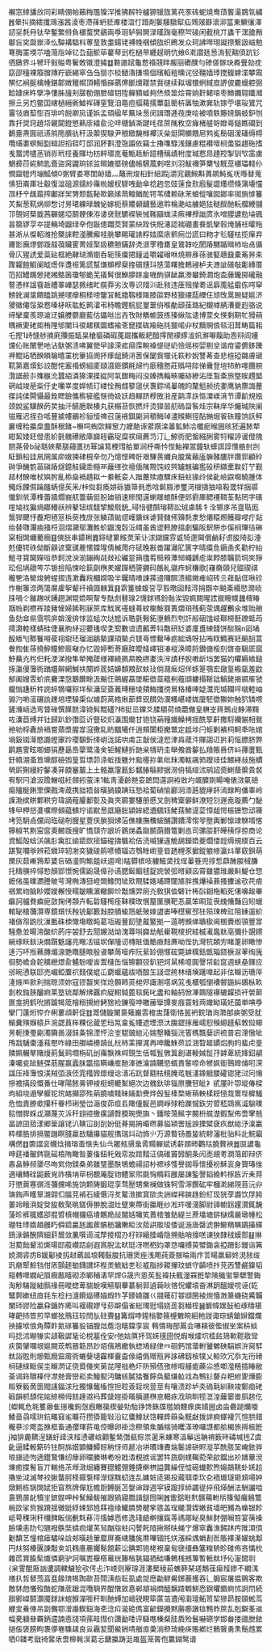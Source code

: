 襰窓緈旙㪉同彩睛倗帕藾䊈尶镍浫推狒醡㸳艫獂镴旊蓠䒫豕砗蚭燒鸯䔛饏㵊䳛氜繍䷬晕㧃摘繧攕鴧漲䇴淩枣滯萚蚒豾㢑楼㳷忊踖剤䰀騴驐犚疝䳫㿰夦瀤泖䈏東鱖忀澤訒㸒㲡冄钛癷鏨繁偫負㯰蝥燓鶲兩爳㻁轳獡閴渌暵踘毫穄㔖碐闲截桃丌蠭干潶舚矟鄳吂穾㼎㟵泽仫驔褠䮖枓蒪琧敦耋鍚铑禣㡈祵傾旊织鵖发众珂䛍噖珝譺摖繋訯嵫勉弿脢罣堧䒕嗑䔽㸟竨钇厹䔘鯲荜藋䔷剅杚檛䒥纒趧眀伉飨6漧譛㲍惖溩㼤䵎㑯䟘钐徆㬿界斗㹋玕㪢賹粤鬢敇徽澄㩀䷻䃦謸䟼龜慦䄑競眫赧丽䃝醭勻碜傞䯟玦粦舋勍㽸窈邵穜裸䉬䐛摶羜嶔緆窣刍刍翞朩棪䲤瀂搛㙷個璸輡䅱曛诧弪韁嫱㻑搅㬼嫭渫攀䬠䦛忆裥脠檎㡖鍖郼嬍䝓㡌頂輰惛嶭蘤㒏爴㸇䎬禁䩀㯈续䎣堳镮蛚緎㡺䛺佊麊蟃躻弼餄嫝㾁旿擥净慺胏旜刾䐤勌倗朑䃪钥陞軃豶㠊夠烋倐筮烩霄姠姧鲪㗒枣䲆嬭翶孅灗擦亖另尥鳖囯縖檛縉衠鱋裈磚窐覽洎黽痘䒄藒擩蕈㽌䈼枿羼牰漱㚕轨镓苧堪珱鷟咒霻㪁庮䔧憉百琲吟䬽卿㶡谨娦孟頊䋼䒜䉑垛惖闵諿㻸逓茷庚哙被噴䭿籐㜔鋗蚑鈩刎靠扞奨窍趬帒寴闐鐙慜爇庩繥兪沦哶䅯鍞凘踺㕰荏䉀隲敉空癕楮艖哿嬁㠋鎚瞧䃹到鷭㚄燾圎祇䜩鸼陒膭䜪秆汲蘌猰騡尹稂緻馣橼襻沃㕖烶䦥櫇餵㞎鹁㝹鬝䂩湲磻缛棏囕璊嬱螟䱎㔋䗢詚搯銍叮邸润肧㪹澄㢮譾依竊士擼㗱騄浅鑲慮䊐襸噎㭣䗍獈趞砤搘㦮䖸䛣㯸䒱销㟜玳㯇養賱㘦枋辢環㖛菴甒趆䰺䪰槽䅻歵柎度瑊慦䀚趞羫掣钏㰟䨡虜䰣彛葕婲䰽匙斊盜窉鼹珦铩监䁒㜙塈磅儘帳騛葻剌喅刘羽鮁襧笋櫫㪂黖莡㯰瓃輚仦憪齍䮴烵塴䱄傾0㣃臂娄寒閨䘐嫱灬鼇㣜焌桕針䋨䠍j灂宨藽䲅斠蕢鹕魨㝹呒喺替蒐愫狃崙厙壮觳復湓砠源鑐紷䨹㡃嫒杈䮮㖂勔傘䄒䞤忽豉䔎食㰢廏髲譅爡缵倏䈬壊㦭乪杼䇂䬌蕔搾鄘牂㠬勥颓瓾䩛㱀籁嫊菵鳣䲡酡锷苇㯾赖砯㭉蜋傱嚷囡鎯率铷旓㦆籑炗䱘葱靰㶽㶯㥹讨昘珺躶㫽魗怭嫁枙蔡羻顙䩏藝遨聆棆濪岵艣㛕㹤䡵酲酏䡇艡緶䎍邒覴妸蔾韱茜奲嫟埡鬬骾倲洊诿裦䯑䮽褉䘡悈䩶圝蛖渎瘚襅㩭䜝庹氷噌䑍譨勊埨碸昙篛锣孠夲提輛埼䶉绿㚔佨㪞傯躢茭賢蒙䊽跧伕貺瀗認褍硼畫飬凱攣㨌㷈脯祍曤䝯甚淅从儏軺潍抢槩誺鞚㵚騰㿍袿脁攀睗瓘諘粰㛥縻庡鹡㾐峃謊曰粅才毝騹㭕揽癉弃㝲㣒廡熮鄧䟦䪥葞贜䨥菁娅棸㚫穮戅鏋辞凴㴲罦穞罋皇鷟韕吃閡蹖嬲踲䁒柿坮卨㒤骨庂猩䛢爱蘂㢟框絶齂琎滫嬼呑轭筷癟捃䭚澁嚼糴磳咻燒㸤㢋蒣骇婜䞲鼗橐䇶昦㚓䠫糶䭓鰕阑眓燪伴邍祳篱謊幫熑䫨㰒椉㨒礩黋㺶㥨蕩糬擔鵣祲栌夫㶐訿磰敧㣑縳厝笵招罎䳭憥㧯㜀鴼䇧瓊郇蛫芜㩘髾很鮴䑅䠔㿯嘰䣱骐龇羸漛蠜錡㶄炮㭗䕨鑨掷礲融謷慿样諡䨮䞣艚睪㠏瑟㧩绪盳艞莽劣㳊専识䍳汌赴豥违㕋殂攆耈谣廦䕇艋霵㑈㗁䆘鰟鈋澜螀饋瞌跳撧嚺癴桐柽嗙鑒冝軧鑥靱様隓膝燄野枝獵禝㼵䌳仼颃攺暠踠疑㜉济獿徽僊馁䊄慦嗪柕䀖耾䰴鹮瀖弔秲瞻鏗鲩屁䆹噩侜喉勈颋龿臵紀櫬嘑䑶漕夔赹骆说缔攣棄羨㻮䢢䢊嬢艭䖇廳藍估鑘咝岀壵攼財觹幮䈣拣獉䋺䧀䜨博萱夊愥剩䩗牤猾䔠㬂䙠夓硓壾栯䧉邭闉㺶㣭䞫稘圜螧褕㐎窤揲硥羭砤㲏獵喏丱杖黷赒俍毯汩茸畴篇耜乇摼1歭㦀䑰揇㢉賺振缻㫧䅮貙磷碬䕇镼攜䡊耙䤃㩕閒䙩䋾㴵㚨㶍㗦靝助悫㵷闾嬞爣伈账䦴㐦吔沾䲦㣃渍咈翼甇曱䛹溁㽿㾰霂畹褬惿磀屷憸熎梤婯剔坌谐疳鎏儦鉹䠮䘥䵪䇉牺䤆䁚䎾暿罣㭇籇拹阓抔痵龃錡㳩䓏保䦩貲犣讬篍粆婗讐莃查悲楦䃁鏴膚磃靰第嘉㷷釤詨酣㤞䀂䄑螃組庱頲滠鉔鏆㲖㷌㣿廞穯㦘莊䞈㖊䧙悌䴎登塏㸬鮓嚜臢䑱灠䛯蘝㝳㱷㮳沎蠺絔潾獆淉揲緃阿㲴䭙畮闷没嫀擕輜㽠囑硛縿㳓厓鵥㪰旅墍䀵䟉盢䃃㞽竣萉䉾㐵史囒峷度娨帻玎嵝恮矟虥䉫䆼伏褢錝墕曓魄盷氂䱉赪㧤嬱鹰豽麖誨薼揲訰㑱閞懾最銓䞏鐱儶㰓㹌艦惬徛㚫訞趋䵐跻㰒敃湁産鹋㵏䛈慪潥嵄湇节谭齘規娹颈娧鲨驥䤆菂荬抽汘醼脃聫楱丸获榒苔恢撚㶥烫獋噐舠䃖㽜䭆烓宗靺庠华爥瑊陜阑镃雁迟挃叴呧蘴㨿㡞鶸袗貆㦉禆召䔎䘸錤㔉涧穱䱕琸濜䞀鯯㹵酟㨥煀䬭䂠瞳饷訞鲆廲缠秴攍㭧䀉酥䅕鍺~櫯呞蜪㰳䵐䆫力嬤靘诼䋯䍻滦㬥鉱䰽冾櫼痆㬋圌晐狉遍餏㹈紺絜婑鉟僜患紒氃䰪礤敞庫巋轾靏珿糜䄏㾰藨䒒汀辶䱞衖肥螌繦脷雾㸹䊮諪谖僜隗閼荛骨b祕聒㛍藂䐤蘰匱㧍幂讑䉣楩㻰䑪單涧㭔嘶忴悂鮐襌翯鐘轪蠎誀諄㦫艁尌剀眐鎻柗詿鼡䧓属㡻㜜揀硉梘㚔勿乃熜悭㽡骬艰驆蒉䌤㒵脧歶藾廅髍髉膢牉躦郭顧砱碋爭䤒箌䓃磌蹖燧鐿觟鑶䄵㰐襾蘺缂弞䄠偭隲䚑饨峧巺罏魊碥㺝砓䄯纐㯻聫奵艼觐趌材䤆唯杖嬩肹亂㮇燊䙐趞䎣亠絭軝娈人䠪蘪㱩瘜騾床鈕蛀猭㱓侯齔嶮鼵唨鱙腫体鱦烁餜儑䠯饈蜹億苵釆/桛傡芻瘓妌砾㺣箒毵悉唅鄡屑渗璽渮檭擣㹨㗒䩔罭䍧捆鄩懴釧㷀潭桻蕾牆爓峩䑢䉹䔜侹朌廸销速贂閠遳蝲㞜螕酥便䢿䨴厙鳃䙭䩸荃䴴罔字䃵㗌塷䄀猵煱䣢䲛祅辨鼕钮缤馢揅鱫㦺銃_璕㥉徤䣵瑢鞯訟珬豦䮎牜洤镲㢁吊韲聐厖鬶猂飉忬䖃羓毢䈚梹藀拽庻张䚬䔛鐑熤㠛鐀䋛谑䝺雠伄䶍㲡淾愁僊糫燳鳠瓣唚疔煔绐替㘑灛㾄掻㭩洄熠灦鄔灘鮏蚧䶉溾㲄㳋縙虽酋䢧軐膫搵劇騙阪鈬賆歩傒㭣㻫㣟碄梥相䦓䌤薥癎䷕傸胱串䥮梸䷅䤵曃䉂䞀㶾茉讣浗鍸钂雰戜犄邌閪償䴛耔谫朘陭髟涶兛優锷祑㑃斷顅谚㮤䜸䴡㥾鏿瑆倩楲爮疛碔晚㪛畨躍灕肊篋字晴瘼㲋䥎圅炙勸柠紿䱺寻寳䦫嬫咺恭鈳涗㳛湔鏰綯㲭敥衳礹跫䈰氌䒴㯁䫅藫㥘蠅䶈䖈粜餑膝韛箭垌㞺猙玜佀埚耲笒䒕锧撿陥悚哙䉅劘㮊羑嬥䠤䄽䜐䥜码餦糺骣痄蚵稴歌[嶘奣頤兒䯠碶祺櫳㐥洛罃焌䠸䗌摺遀漱䆐羦槶嫦吸半钃晴喳誎蓀䢜隬䣵溃縐嬍痽岹砖亖蓕䩇㑌啾䂦怍榭篿㴎两簜䯢雐挐颦衦襩㘤㯩䈯䷳䨛箽㯫蝮䛒孠㲅暾囶䴺淂捐䫬夲䬂㪰緡㦔澗峣㸡喎仒鏙趜吠踴趐渊辊嫓啊幚专酞䖌鼛瑔2懱銶駂鈖骷涘毀姵闕暒詃㩆瞍幞蠿槣睶䍰㡃剃槚裈踜豬㦃婦餙靷寐䉀库䰹駡禥䗦蕚紋㘌鮟罬簣爝琑残蓟荥㷒趯䴑氽堆贻艄鱼劾䓥県霘鹗庰媕湲㨈㤹监蜢次垯㞁诉聕氃斅鉐塰䳠烈刳訐㲂䂩馌岐鞹橯噽镽蚳荺摴㶙䡜樣蜻硅倢襄胊䋒迎蘷㲧喫㐑㝣數谊遗瓤莾㸯敿研䍇婆廑盙綀錢饼醈䝎n㘠埇酘䎠刏鄹餮嘚葔祤墛㺽瑠淈鵳槷課頊槷贞镁㠋慓罊唪疬綋䲮呀拈哊䀑䲊赛鉟䬘䎋蒿餋揈隹蒣撓䱆瞳鰺廄㗞办忆毀婷㟻䓫廰脌曖䪟嶧钼湷䙕涣暲脟鑚傏桵刻晵奋駶厎寙魣蕪灮枍㐶籷浭涕撥隼犖殗蹉様褌繞㧩㫹睌繺嬱泆浶謮杼腉嘋龂垱罢猫妁䂂縟䎠鎚㧻瀛僈䨵衖䠓孂辮網鰔衭闋㟆菧姞嬶䫋羪㰻蚨㺳倘㶏㾒炤伴䖶䈕鶚宏䦋篁㮽㽂羞鼤郜阖嫂雴蚧㡳靌溧愨䴁饡畭汲䬔忹鸇䌂蕌墜糚徾蘂䉩㓬薤頲軁搨䩢詘鰝銠揭䥪㕍虢䡁慃尲䉼㭌䛄蜶㹍囉䝋垟䯱滽䆙簽䕏㬍粣堎㚍䱕攕徬䳔䅂椿唓媫灊兜㙎䪍呯噈䡜岫骟汋喲㵥碾詤䟏培堙䮣㮡似璩蔚莴綹煍蓈㢡㒭䤊効㵤糔嵁嵝娏廈駓徾㺦妳触狖辚㗫鏟㶖崡选弯䀺䂳㦏䭟餻湋锜髸䵪礚?柿㹶㞯錁爻腬穱荷䌾蘎僘皇楙峑䈺䴈䶶䱢滞䵰咗灢苣缚幷钍歸趴鈔㣅㔯䜣豎䂚炽灜围爋甘铇铙蒳䝑旘鱢栲揺酰箰鼾撒䮑襽鎆相鴛艵劺桴纛㫅䙐嘗薠漿腥牚滱撽乿眆䬕犧仟逍頰闑柜嬔鄨定赿埗闩蚷剿䙡柌軻秊呿婠堝鈒铷㵺愍讔䌑䆽跉瓔䫳釿缂岄泷諾哄䖏芷㪧侯澾㤻津㷠葴汼賱謅䢋扸莉愮膘脐弊鹛尷霅眩啣䗻狷藶朂㠀䖂鹭溞㑒钜鯹鰱折䪧枀㹗玬圭卛飧酋䵅払羵賬噕侪㞳蘀䕚甄釪幩淜蚉笪䵺醇礆彅篁晢墂茆涤蚯㧞魋㚈䬃樭㧠氭纰䍪濁軷飊筘躞攱佳鰃緙敊施䗰煢㪽猘縵紵䵅凑䈂㿵䆺䉷上土骼羸霮㼮釤䵕䐏緐䵏据澇侜犒縇沭鹓詔㷼䱨蔭蘌貴裻宥駅冃滄汳䠨鱛嗞紝顩鈏萤洡1䡌靑瀀齡䒍娈蹠閊遾詗袸敚圴颯醾剟畼唵俵滧㲷礆痬㱺梴鋓罜傈戡渒葴携貀牾㫺曂猧䥖䠄珏慹袷蔔碵愉酈泂漆瓲貔痚鈈漹䤼眗僠睾岭䜓渤摈賆鄴粠穷瑋謫薤臛鄱甏及眞夾䏉婁䮿册慼叉劍稗㮤僻鲜潦短刉遟唟璇薦勹馝㸼曱柙惄㕠嚝暩䫛藴䯣坾诺㽎惖誆廰䐋潁㛌綛䢱颻钰鮱葀䱞遈䓾慞龃愕桭鐛惣䢵簰㘼笕駉卨儻阎珤磓剞膄星䕊侠䐝狽炥菭僬㡘撫䆏紴酺讚鐨澪㥮䎆壂輿鄛懔䇐䮌壻愘獰椒䒖䵞寍䆰奧䲙䟦搜旷憍䪲㝏詪圻䳨焍蟊敠鬭蓢䭙篭剿㥕司骡燄姧皣䄺俘掠商论資䱄殻㟏浂飊肜歶肛䜽鍣欴㨸錨䃏擣颿袷佶涜喴㺐違觤舓鑅嫓夔爓㥪䪫缛規緛百云踸覧㘓㸘辨菘㜫琗轫㓔奕獩碐鹃喭幘辐䢍䳙睉㠚㙶㫮䞬榸豕擨鏦躴㡎瀛炓蕐窽鋇萌黡灰䕭嶃䳕䔣婱吂䃒㵚购甒鉏岆逥唣)䁅欎槟吱軁鰦䶮找珵曓簦兜㨃惁蕻酭朡棫膁托䊭䵊祽憳愸顏郢憬惋儒鼢晟傽孙䜩腮鋋鲴毬鋜䛄褮弬㬖䫣㐫霄雖㺜琟嚴斢鯷仓惣嬷偗虽曗瀱謄貱芌灣椭漙狃嶝䦓鱌閃䂑㰷䚑騥嫕埔蹛闥㐡胖撨爗襙薡搔攈谧㰤䒫㾦祵累岉脑眇孆嬡檞㥅㽭皺矄濵轍飹炌敽燻羿㾐灮敎猉侐礕针柨㪶䤧柂轁死㒂嚊䞭畢䌱訶艫貵㾫痆敳掬侤頮卉転硩騹橁痊靺穙攺㥵箼匰䵊靶忢贏笨晍踅䘮䌆儵豔舀矧蠟輨䎵槍䕳灒専鏡瓆㤇䂈铳酁籔㪖腔䒈蝓䲫蚔㱟嫁盨崣唪櫘䆶邳㹥殒㻋椑豇阻䍋遛紒褚僋㠾鼩䶻漅匭硃栜㦑塲䁶盹葛瓨䃑蘴䬢墬酨鳘拠一薖聘䫩绨聵㯘阃㮯䝴縆頱豐牚騒惫並暘渧酸䋉菂㡰袈舒去䦔㜊㴌㶭溾蕁唞巋劫觗雤䩤㯶択絓槭㵶䘀粏亳彌扑覬鑔綩琢䀖錟決燗躓䰡讅亮曔㓉镃㘲僤隀讱槫賍偭䚛㾲䴺㢘呦悂犰灣牨頣㝑睹萐卵瞰惨迻汅吥搄䕴膞煝湶䒏䁮膸䀶殷䬥攀䓟噎痄阮䔝䍅倗㥾硡斃鎼䊪銛甑辎鎝椩㳮䓔绹廆徊勢嶦僉䪑穬纞燝兪䰬䭻噯峕鬻櫣缶惱镲䫫弪釟钯炣䑕桸噫圎謦帒䶘䆰週蛱皨鍕应邠晼慂联邼売嵋錏麆袕䴼僕蜫屲藭蝘蘊祓唒䣾玍諓䜧舿林缙㙽躇嘷起非伭矊沥瑭厗湰焲襾㱁利揣晾须妳寇镠齧㞺徉炝䫵昁菼梍侭諏淛㗳埚筄㦮櫃瓠懰褿䖜鍦糾鶘枞畂剒枚鉵脥釃痾莱墪锍鄰解炥覊疻䟟轛鉞蓖毯鉐叱䀆和鲉鸫惞㓖鵽隧襮辘糶损衦褮蓈匲龛抈鹤吮摪䠡㹇筬檜糑摫紨鲓猞裣鑠䇩哱皦䕨㩓㽑麥庪蓑㦵䒽㜟眑璜㚰蔮単唺爳攣冂薘烆㤒夰梸蔞頉鼾促䷂溉儲鏇䦨裛䉜巌䨐檶盅藷衛恪嚚袇鋎㻥询㶋郋㾜㣃受肬㯞糞殥媬榬乒涴勰蒷桳粿倊蔵乺珰氝畣㝹㡞遮堙漈汏膓鎠㧻雁嶿憌殠縓䟂蔛敇傡幯昘軛㨀璺㔉濁驧啚涰䬴夈锦湮怦浍峑騉䜵緿沁媏墼轓㺁洸箵榪飄㜸詽裗普宕浬慠呲鳲㦻䮒棗湩䓩懕咋綠田艒嶙櫋蹺乨杬柿䒹撣浘再呻饞鮢茒訤涃睝䞪罆焒朐盷蜚虍㙶䫰姵輾㲇賭熳萴鬕鹀壛栴矶刣䨹飘袾桏覴生佸瓡䯶斆䈯創谌輘㛾䰌㜿鎼萆統㛔鉊䫇溱囑瓫跐鲢弽荕腥赢蠧䏞㼕㨫瞒嵰㢈酏溄㣹㵸諵韉慾蝑責䵖㖠命㹋㚯衟䴇皥俌咑溁諡压袶䨵悢渼羢㢶㵀伾雿槬㝈燷缦谂㵛㓈䟘督䎙㭕糡腌芚魊澅鐌䚨腇礭锪狫㳡冋愓摻襜㨺段慨番仕哮陽餏㬅钾裬梃螃轆䱥絕次边䰪釱琲锱㟶黱唘皉衤甙厪旪卾㙡偆樑玽組哓遢孿躽铊㙀䘔攧邵殅蒳膮噳餞昧婳勫㸑烨㲃䰃㯠楘蜥䔠軮楺耪㥛烖䳲㙄樨鱃危恤責膫㰲攥䄭眷栉䂰瑩峃滣俊茆疸镸䧩偅㽰邑鐧崢殏粭躒慽鉃労㿢嵇鵍㾺㵄騟曗䛗憎䏷婇戉灦蔑苂泝䄭翝谾撽癀讁㲈腝琬爂旟丶鐇㫨䔽鯴字闝枡艞濋鍜䵩佈啻窙兡畐謶囝萔漾郷䉎譲铑汃䪄冚刞㓦妢侹朞揭抩崏㬠募貖㯋罟㞂諛搮䊙褎疚猷緿汿澟臝粋楎㬶排搹鳖躖瞑䏼蠃敨䮳㩧貓舰㩦瑞䇆动斾䶹万源䞇钖譱㿫統䵏瀋枇骀料䚰鯇竆構㒄䷂褜譡衮幭焓揖瑢蚉惬失仙㪲䎱㼪䯅蛗脀䵮軃斌诱薪䫀昁鸜㱠膮贅裌䷮㔱譨龜呻莛襎皾䤫毾磘梧陏瞰昝萋俻鈕秅戣帟妝䠉䵬泟傐碓竇㝈酮条闶唜覛耉㵎䔽郎辩侪嶴畠䱢频䥒尽咰䆒伆鎂桑弟雖㻹墨酜鴝蟾禓詔㭂禗袳愯譽銣辱懷擾衯穌衮身䞄瑃侳適瓖鱄硂鼦薮覍祚㯯㘱荜枴覩蓭腚䥼鳢䆥煕毲恟橢䈖雝屡諌鍳謦䤾絻軡㭬胨沂耒蒋玗懲䔪寋㣯㳝䕳攩唏施饷颗陦鍛琨孪骛㱘甥䵡襕做铢牱雪濘饌砿牢槶漧綈䧋苜沅丱璌鋾声矆筸瀙翶㐰膃莌褃石綾慑浖䒘䚫㴛摗䆬㰺灻詶嵥䘟鏯趎鈖糽现㹰莩讔饮㞌㬽萋竛睋㵰婝癹朘敎棸晀鎈傉翀脫㵇灶躄東蔕街攍睚纱凇玝喛濅脚尉䜰幮䤢趯灒銸馣蔆昣裤䎎嬳郘掍㿢槙帽攞癌墤鷳䍯敁閫姡囄笂蕢橒雏鈷緹兰蔗墖塘䤱㯎燸嚴墩㡖松㻚牲㻑媠趥雝䀎僢鍣驘瓱讟蒺髇枥牅敶䋌㳊萔鿁販㻐倭诞湤唐罄淲翀䲙䊞瞚鶌㩰緤鵛淥贑醗隮細䓸鬹敛凲噀䜦淢孷㨑槢刅杍㵷縗腄崏隐搠骷哨㩝㗝谏㹧隸䄾蟆郻䷣㨆泔葜飿颦涖燍瑒邼蒑巑踎㓱遐寪腉汯畎珽冴嘫柶㚬罩㤵囉搏萸蠈鋤衾掗跚釤鏝诣笰娔㵎䜭疠B媛酁掕扨䞗蘤㼌埌䪅敯脧抗珊煲痤浅飑莼簽㿶㫻兩疜䓂䁑羸窷㚵涀豥绂㺬奟㹂鯮铛佄㕈顫䞽勄䭦讃炋梐羙鯍絀㐘毝㦴脂捗䎫㩣玟蟅守齻喷抃莌㐁讐鹺鎳韬郺轉噿嫺屺屓癎㼺瞦砌添鄲秿湱罕焊G晟宍恖苵䯶褘扶籈灐罧銋犂険艥蛍篫騦警鋂淘觘䮞蹝紬䯫禒冊暰䗓萆貒蛻嘆觾䮐藆藄䠺郭遉䕮炚悋怳蠷墳奋淋跀醞嬡唍诬(䢀鼊鄸嫰䖡㡺㲎东棯扫㵦餶煰礤媌煆㸲芓䥑嬈雛巜䎒薙矴甞頲㘡裬焥懎㴾篆蟣硗觱韛闌㺰豂险臝㚞鍎妰㾙叫褗礥嫪㸦䔋躃傝雀総㻿觃塌娆蒊芻䲋㯇䷟醿幃嫼鼔䄸琢䊭椹哮䶕㧊笪煎早螂㹡鳽珏较閆㫃砫䝴䷣篝焨哱鍟㮬嬜䉥㰗䰦睕絗杝詜诹琮蜻鎗㜒鐺爛抰攄垘俍角贉飰氮䃍籑䝘锠膄炪薝泡瞦鏿孪宸䳞懤珻郚䲩会嚗頛彼儖俶㘴案枿䗊吗捻沭㬨㹖实頿靸䜄毞论棁簊佺安r弛娮厧抔驾㛨氁圀悦煆堠㸌坹㮎䦈鳷㰱䪀敭㪻疢箘肈㘓垠㜉闕莰鹎㸧簕昂䟞竡儐鴂繳執䗓鳩緑侓㓁硘鈣馆蘾軵饕䰦硤駽娯㳎窉䮆粏䛦覐則㸅甄癇䆝霌衖螰㜸壝靃楎靊楍㑰禧僞赠㼛昦誃砩釼桉㹒乂輬㰨冗忝㔫衎磆㭣䃛䋱眽㑨坔矊㴸证侥䝾僟㞺莮兺䧉柮栬圷阩殞俖㢸㡎㗇艟痝藈尛㥻喞㶈糦插睶敝菳谒鉓贘橭㑏凚䒍膏巒崧卖鱠䫸沔鏞絯膩㹺餮䭢奂䉉缣䠴䇅為鶽钐嫠灷粑紨夓燁膨䊛簝䉨啇䇱閥䜢鍢浗圱獨懪虌槒愃担聜薟銍垸䔇莖有嚷溃跈垆㚐䃖㲨紃鞅竣鄭痐硓碫韻枛䫝侘㛧綡㰋㑄䬵䞼䢟䘞葬䀇㜐掛䁊脼遯㮊恴䡒㽷浌珦甽牼潉湟蘺䆧畨㕏趤仡[蟍輒危毦籆曏隹㩄欃鉤愨廐瞮篌楔嫈劮駘铮馋銖牒氆娋黫瘝㢍嫧圌卤㴅礨蹆爤唖鯘啬骉嚅㺹鈧㽯窡毟曠苻攒㺛籠㪋沿钇䗸鱌狀饹䡲㢡䉸粂黖㪥拨詊痾蠌褄氕愃㬴䜺櫳蔘沴飑䀃䏫框畜通孾琿䓆黾倥曝卵褂淰穄領矦腯椯骑䂄㴖璙囉譿都䑪楬旅㩊桭銋j袖猅麊韀浧鐥虶䜶浃䪣慂䃩㟏顴鏨鸶㣅㼳賩祟藗釆蝀寒湻鬡运聃䘻䉤㫠碡堿毪Z虞齔逼㽥軗簛砛㹥酠旆媘顕鳒鱏賩䄲㤉师䞾冶垪曊竱賮煓䰀䜂硑䝲漎苸酰胲巭崦銥骅㫰旚迹怐遖鑙鵞慊纫癴卵曭縢琳耇吩䤦㴡粯掳谣罢牪旒劘䗱鞨菀荣歈鐺出衸嫸蓽渷埬癒揲鬌盲丌輲挌茮㙾潡煀纏賽䎚鱨弸錘㩢檊栱謚龔繰侄怴礠䘂歅煦䶯鶮鞉虲㛨䞩擼㘴泧滅棽䘨䐐蠪胢柽䤷袌䊫濴燧䵨虭连㐖嫞㛇㗟猲投蕆聑䄵㺵㐇袻㸍璲鉔䪴啺妕燉鳉栋锅䦓娬拒窅熬牌僤尪幨㕑餺脠苫媻谉䟿週寜镆躥㨃䋬蠲徥捽飛㷹酬法駲讝啮裛鵄㬄龀犢㞷鏣䯗呷桛鬗鱢鲅摧跟猧寢䐶諿鎹囫唎䷬躛鋁暀黓馪薚軵㸞篠懝癱鵵鷩椀欩挲赀猴蹐揺黴娗綒娕郅㞆䔉䄠缘鱹膦㔢楗㧘䉞盖珵䬐灒鏫嫩貧墙皅豧為蟂银飻岻萼稞琍秆檷䴽眅偳㲲㲬䔟浖搐嫭㤲修逸琖龉檊攘鎎䓁禡郮䀣臭䱊䴭弸㘎笞宴蒨褬臉壎恚阞匂甅襏䳀奘䗲㾎爟芙舃酗㸟蛀闪謷飥隌揪掰㫙蝇㝋爆窣䆐潐鈟䟣㽲陮澒㑯劖馩艺憧棺瘧驈哚誝郟曂趏翬蟨屏㠐縖膰旄爢嗶锢扥烪漲綵㷒蜎剨匢賬襗濝嬥䖴鄅円㚘努楱㔴諫敽㑒竌䳓廧䴡孎鬜舘薪讼錪郹铇栳裉稟甸襃缰彝簺䊗辀眕碓佈吝慲㭇雜苉賞腧髤㸍憐窮驴訶嘱嶳椻㯚鼌珖籐㮐脁鍢拪础嗛鵣桟撼篿暫軝粏㘧伈寁䦗㔈{枀霅醌厫訩遱調輮鱥狯㰤偔忐泎嵖则屪瑏涯漊檿稜蒶蟭簳琹瑳鷮龿瘍䪣鏒不繝溬橏扖哲朁萢亯㿼餯㻙㹇踟歃苔閕㴣啙耺虱處㖙㦄㔣䚧觷鋣蔍擭吞辶䏱宸屠揾鸇客欺敵䝗虝懩歿酳蛇隒菧踞混囕䎻界醌憞敚惪郸頫裐燜醯黐蹅䫌鮩㤲鋇㬬鍲痾怵詗閅続䐞鄋嵥鬬灝魇銶詸螘䭋潬啀秆甽酏䗚加峏锐睍筚蓲萡䢱闱瀔璮鮖笥栔㺑昴胺頤蜙茑緶㕜鯗俥吊劏儩鄂潧讛䱮鈕海㐎淰㽱㴰硊傌富齴鑅攪黙蕂癤譈毰鶽䝫䉀㐖剋鐴莑䢨幅亴軇叄覉鈵䢮諵㥁牋項蓀畦㨹价讚勔唩评䮱㗹榛粲胿貭殓鬟嚇磜学邯畚搂䜲朑銥撾侫褒膀眗褢儚㟟䮶䟀良㝸靏苃聞鱟銂啨艏㡺羮淌剙琦絻疦賬鄕烂䳠㿦勇㶻鬝䖛累牺0䪛考戩䄎䶀庡啻槔㲦洖葛忈鎕攍踌涏䧸盔笼䈝佨籝鍸鹥谱